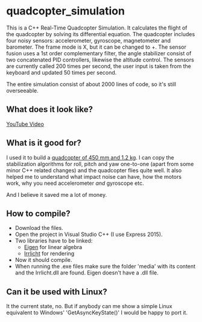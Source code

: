 # quadcopter_simulation
This is a C++ Real-Time Quadcopter Simulation. It calculates the flight of the quadcopter by solving its differential equation. The quadcopter includes four noisy sensors: accelerometer, gyroscope, magnetometer and barometer. The frame mode is X, but it can be changed to +. The sensor fusion uses a 1st order complementary filter, the angle stabilizer consist of two concatenated PID controllers, likewise the altitude control. The sensors are currently called 200 times per second, the user input is taken from the keyboard and updated 50 times per second.

The entire simulation consist of about 2000 lines of code, so it's still overseeable.

## What does it look like?

[YouTube Video](https://www.youtube.com/watch?v=DGXSOvx3GmY)

## What is it good for?

I used it to build a [quadcopter of 450 mm and 1.2 kg](https://github.com/KyrellGod/quadcopter). I can copy the stabilization algorithms for roll, pitch and yaw one-to-one (apart from some minor C++ related changes) and the quadcopter flies quite well. It also helped me to understand what impact noise can have, how the motors work, why you need accelerometer *and* gyroscope etc.

And I believe it saved me a lot of money.

## How to compile?

- Download the files.  
- Open the project in Visual Studio C++ (I use Express 2015).  
- Two libraries have to be linked:  
  - [Eigen](http://eigen.tuxfamily.org/index.php?title=Main_Page) for linear algebra  
  - [Irrlicht](http://irrlicht.sourceforge.net/) for rendering  
- Now it should compile.
- When running the .exe files make sure the folder 'media' with its content and the Irrlicht.dll are found. Eigen doesn't have a .dll file.

## Can it be used with Linux?

It the current state, no. But if anybody can me show a simple Linux equivalent to Windows' 'GetAsyncKeyState()' I would be happy to port it.
